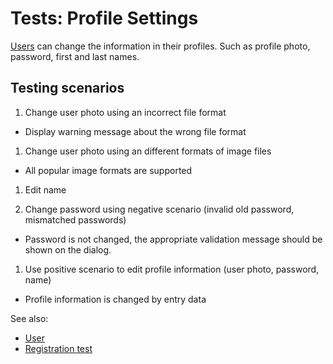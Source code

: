 <!-- TITLE: Tests: Profile Settings -->
<!-- SUBTITLE: -->

# Tests: Profile Settings

[Users](../govern/user.md) can change the information in their profiles. Such as profile photo, password, first and last
names.

## Testing scenarios

1. Change user photo using an incorrect file format

* Display warning message about the wrong file format

1. Change user photo using an different formats of image files

* All popular image formats are supported

1. Edit name

1. Change password using negative scenario (invalid old password, mismatched passwords)

* Password is not changed, the appropriate validation message should be shown on the dialog.

1. Use positive scenario to edit profile information (user photo, password, name)

* Profile information is changed by entry data

See also:

* [User](../govern/user.md)
* [Registration test](../tests/registration-test.md)
